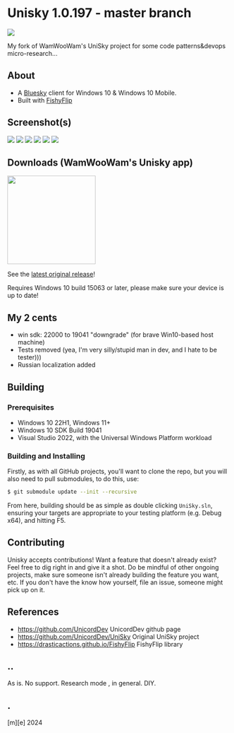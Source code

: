 # Unisky 1.0.197 - master branch
![](Images/logo.png)

My fork of WamWooWam's UniSky project for some code patterns&devops micro-research...

## About
- A [Bluesky](https://bsky.app) client for Windows 10 & Windows 10 Mobile. 
- Built with [FishyFlip](https://drasticactions.github.io/FishyFlip/)

## Screenshot(s)
![](Images/shot01.png) 
![](Images/shot02.png)
![](Images/shot03.png) 
![](Images/shot04.png)
![](Images/shot05.png) 
![](Images/shot06.png)

## Downloads (WamWooWam's Unisky app)
<a href="https://apps.microsoft.com/detail/9mxts7g6fchx?mode=direct">
	<img src="https://get.microsoft.com/images/en-us%20dark.svg" width="200"/>
</a>

See the [latest original release](https://github.com/UnicordDev/UniSky/releases)!

Requires Windows 10 build 15063 or later, please make sure your device is up to date!

## My 2 cents
- win sdk: 22000 to 19041 "downgrade" (for brave Win10-based host machine)
- Tests removed (yea, I'm very silly/stupid man in dev, and I hate to be tester)))
- Russian localization added

## Building
### Prerequisites
- Windows 10 22H1, Windows 11+
- Windows 10 SDK Build 19041
- Visual Studio 2022, with the Universal Windows Platform workload

### Building and Installing
Firstly, as with all GitHub projects, you'll want to clone the repo, but you will also need to pull submodules, to do this, use:

```sh
$ git submodule update --init --recursive
```

From here, building should be as simple as double clicking `UniSky.sln`, ensuring your targets are appropriate to your testing platform (e.g. Debug x64), and hitting F5. 


## Contributing
Unisky accepts contributions! Want a feature that doesn't already exist? Feel free to dig right in and give it a shot. Do be mindful of other ongoing projects, make sure someone isn't already building the feature you want, etc. If you don't have the know how yourself, file an issue, someone might pick up on it.

## References
- https://github.com/UnicordDev UnicordDev github page 
- https://github.com/UnicordDev/UniSky Original UniSky project
- https://drasticactions.github.io/FishyFlip FishyFlip library

## ..
As is. No support. Research mode , in general. DIY. 

## .
[m][e] 2024